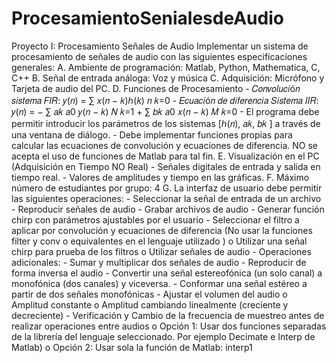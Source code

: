 # ProcesamientoSenialesdeAudio
 Proyecto I: Procesamiento Señales de Audio Implementar un sistema de procesamiento de señales de audio con las siguientes especificaciones generales: A. Ambiente de programación: Matlab, Python, Mathematica, C, C++ B. Señal de entrada análoga: Voz y música C. Adquisición: Micrófono y Tarjeta de audio del PC. D. Funciones de Procesamiento - 𝐶𝑜𝑛𝑣𝑜𝑙𝑢𝑐𝑖ó𝑛 𝑠𝑖𝑠𝑡𝑒𝑚𝑎 𝐹𝐼𝑅: 𝑦(𝑛) = ∑ 𝑥(𝑛 − 𝑘)ℎ(𝑘) 𝑛 𝑘=0 - 𝐸𝑐𝑢𝑎𝑐𝑖ó𝑛 𝑑𝑒 𝑑𝑖𝑓𝑒𝑟𝑒𝑛𝑐𝑖𝑎 𝑆𝑖𝑠𝑡𝑒𝑚𝑎 𝐼𝐼𝑅: 𝑦(𝑛) = − ∑ 𝑎𝑘 𝑎0 𝑦(𝑛 − 𝑘) 𝑁 𝑘=1 + ∑ 𝑏𝑘 𝑎0 𝑥(𝑛 − 𝑘) 𝑀 𝑘=0 - El programa debe permitir introducir los parámetros de los sistemas [ℎ(𝑛), 𝑎𝑘, 𝑏𝑘 ] a través de una ventana de diálogo. - Debe implementar funciones propias para calcular las ecuaciones de convolución y ecuaciones de diferencia. NO se acepta el uso de funciones de Matlab para tal fin. E. Visualización en el PC (Adquisición en Tiempo NO Real) - Señales digitales de entrada y salida en tiempo real. - Valores de amplitudes y tiempo en las gráficas. F. Máximo número de estudiantes por grupo: 4 G. La interfaz de usuario debe permitir las siguientes operaciones: - Seleccionar la señal de entrada de un archivo - Reproducir señales de audio - Grabar archivos de audio - Generar función chirp con parámetros ajustables por el usuario - Seleccionar el filtro a aplicar por convolución y ecuaciones de diferencia (No usar la funciones filter y conv o equivalentes en el lenguaje utilizado ) o Utilizar una señal chirp para prueba de los filtros o Utilizar señales de audio - Operaciones adicionales: - Sumar y multiplicar dos señales de audio - Reproducir de forma inversa el audio - Convertir una señal estereofónica (un solo canal) a monofónica (dos canales) y viceversa. - Conformar una señal estéreo a partir de dos señales monofónicas - Ajustar el volumen del audio o Amplitud constante o Amplitud cambiando linealmente (creciente y decreciente) - Verificación y Cambio de la frecuencia de muestreo antes de realizar operaciones entre audios o Opción 1: Usar dos funciones separadas de la librería del lenguaje seleccionado. Por ejemplo Decimate e Interp de Matlab) o Opción 2: Usar sola la función de Matlab: interp1
